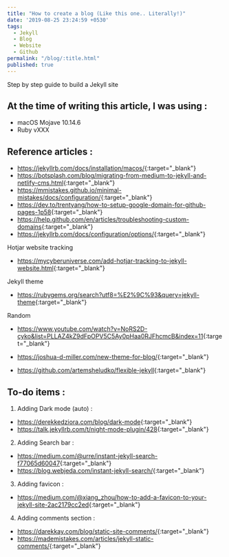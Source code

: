 ```yaml
---
title: "How to create a blog (Like this one.. Literally!)"
date: '2019-08-25 23:24:59 +0530'
tags:
  - Jekyll
  - Blog
  - Website
  - Github
permalink: "/blog/:title.html"
published: true
---
```

Step by step guide to build a Jekyll site

## At the time of writing this article, I was using :

- macOS Mojave 10.14.6
- Ruby vXXX



## Reference articles :

- <https://jekyllrb.com/docs/installation/macos/>{:target="_blank"}
- <https://botsplash.com/blog/migrating-from-medium-to-jekyll-and-netlify-cms.html>{:target="_blank"}
- <https://mmistakes.github.io/minimal-mistakes/docs/configuration/>{:target="_blank"}
- <https://dev.to/trentyang/how-to-setup-google-domain-for-github-pages-1p58>{:target="_blank"}
- <https://help.github.com/en/articles/troubleshooting-custom-domains>{:target="_blank"}
- <https://jekyllrb.com/docs/configuration/options/>{:target="_blank"}

Hotjar website tracking
- <https://mycyberuniverse.com/add-hotjar-tracking-to-jekyll-website.html>{:target="_blank"}

Jekyll theme
- <https://rubygems.org/search?utf8=%E2%9C%93&query=jekyll-theme>{:target="_blank"}

Random
- <https://www.youtube.com/watch?v=NoRS2D-cyko&list=PLLAZ4kZ9dFpOPV5C5Ay0pHaa0RJFhcmcB&index=11>{:target="_blank"}

- <https://joshua-d-miller.com/new-theme-for-blog/>{:target="_blank"}
- <https://github.com/artemsheludko/flexible-jekyll>{:target="_blank"}


## To-do items :

1. Adding Dark mode (auto) :
- <https://derekkedziora.com/blog/dark-mode>{:target="_blank"}
- <https://talk.jekyllrb.com/t/night-mode-plugin/428>{:target="_blank"}

2. Adding Search bar :
- <https://medium.com/@urre/instant-jekyll-search-f77065d60047>{:target="_blank"}
- <https://blog.webjeda.com/instant-jekyll-search/>{:target="_blank"}

3. Adding favicon :
- <https://medium.com/@xiang_zhou/how-to-add-a-favicon-to-your-jekyll-site-2ac2179cc2ed>{:target="_blank"}

4. Adding comments section :
- <https://darekkay.com/blog/static-site-comments/>{:target="_blank"}
- <https://mademistakes.com/articles/jekyll-static-comments/>{:target="_blank"}
